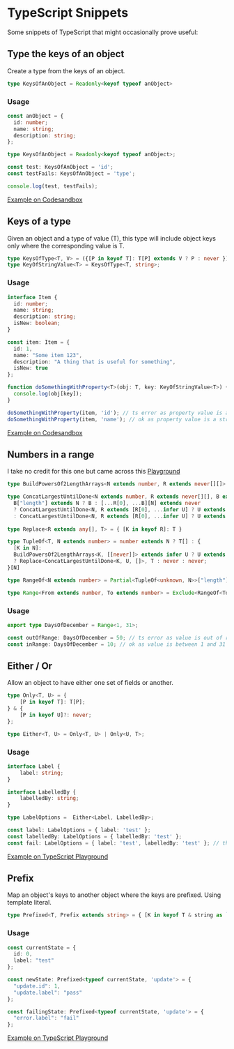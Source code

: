 # TypeScript Snippets
Some snippets of TypeScript that might occasionally prove useful:

## Type the keys of an object

Create a type from the keys of an object.

```typescript
type KeysOfAnObject = Readonly<keyof typeof anObject>
```

### Usage

```typescript
const anObject = {
  id: number;
  name: string;
  description: string;
};

type KeysOfAnObject = Readonly<keyof typeof anObject>;

const test: KeysOfAnObject = 'id';
const testFails: KeysOfAnObject = 'type';

console.log(test, testFails);
```

[Example on Codesandbox](https://codesandbox.io/s/exciting-night-lgp52)

## Keys of a type

Given an object and a type of value (T), this type will include object keys only where the corresponding value is T.

```typescript
type KeysOfType<T, V> = ({[P in keyof T]: T[P] extends V ? P : never })[keyof T];
type KeyOfStringValue<T> = KeysOfType<T, string>;
```

### Usage

```typescript
interface Item {
  id: number;
  name: string;
  description: string;
  isNew: boolean;
}

const item: Item = {
  id: 1,
  name: "Some item 123",
  description: "A thing that is useful for something",
  isNew: true
};

function doSomethingWithProperty<T>(obj: T, key: KeyOfStringValue<T>) {
  console.log(obj[key]);
}

doSomethingWithProperty(item, 'id'); // ts error as property value is a number
doSomethingWithProperty(item, 'name'); // ok as property value is a string
```

[Example on Codesandbox](https://codesandbox.io/s/m9ecl)

## Numbers in a range

I take no credit for this one but came across this [Playground](https://www.typescriptlang.org/play?#code/C4TwDgpgBAQgrgSwDYBMAKB7A7hATgZwHkAzAJgBkIA7Ac2AAsBBXXAQxHwB4A5KCAD2DUU+KFTgBbAEZ4ANFABKfQcNFUIANzwBtALp6AfFAC8AWABQURdoAM+7ruVCqIsZrxQA-IqgAuWIiomDgEJBTUdEws7Fzc8traAHTJCra68smJqXbpUJkKugYA3BYWoJBQAMIYVADGrMDkrLg0EPjAAKpUwMgAIjUQPE6qYpIyuPJKAs6u6lq4enryMMMuau4LhSYWVjDaAERIEQz7jtMjvN4r-kkpaRnJMPZnKmtu8ztWXlU19Y3NrXaXR6SH66h4k1Wrm02VymQQVGIHg6jm8HSh63mi1RUHR-jmHnxG2WBk+Vn81TqDSaLTanW6fQGEJ85zeMPueWSCKRuFxOPRrNmG2x3zx70J4omUFuWQ5mSexVK5nK0AUEDASFYtUGU1erlYVBASygABUjMYoABvaUAaSgCKgAGsICAMMRFLp-CaoABfJUq01wDUQEicE3yXiCtRjPDm0bSDxRqCXU16PxWz7aO0Ohz+T7wZDobB4IhkSi0BjMNgcTg2+LaAm4XRbJPc5GijGS7GfbxqjVawaUv40wH0kFgwZ13HxQryM3pxsLjYlcw+7QOf3gVUG1qhyN66MJ3BxtDNHqsJBhoNHUNwKiOqjYKgRgwGA5HCv0U4rspbxQ7kMyE4AAxXAMAkTtxCPOcMEgmNjxMKAAFF+FqJA4BQHUANDE0MAMSZsOIECwIkV8oAAHygUDwJ-ZU-wADUQhRCNITgAGZZAAVlJcwLCAA)

```typescript
type BuildPowersOf2LengthArrays<N extends number, R extends never[][]> = R[0][N] extends never ? R : BuildPowersOf2LengthArrays<N, [[...R[0], ...R[0]], ...R>;

type ConcatLargestUntilDone<N extends number, R extends never[][], B extends never[]> = 
  B["length"] extends N ? B : [...R[0], ...B][N] extends never
  ? ConcatLargestUntilDone<N, R extends [R[0], ...infer U] ? U extends never[][] ? U : never : never, B>
  : ConcatLargestUntilDone<N, R extends [R[0], ...infer U] ? U extends never[][] ? U : never : never, [...R[0], ...B]>;
  
type Replace<R extends any[], T> = { [K in keyof R]: T }

type TupleOf<T, N extends number> = number extends N ? T[] : {
  [K in N]:
  BuildPowersOf2LengthArrays<K, [[never]]> extends infer U ? U extends never[][]
  ? Replace<ConcatLargestUntilDone<K, U, []>, T : never : never;
}[N]

type RangeOf<N extends number> = Partial<TupleOf<unknown, N>>["length"];

type Range<From extends number, To extends number> = Exclude<RangeOf<To>, RangeOf<From>> | From;
```

### Usage

```typescript
export type DaysOfDecember = Range<1, 31>;

const outOfRange: DaysOfDecember = 50; // ts error as value is out of range
const inRange: DaysOfDecember = 10; // ok as value is between 1 and 31
```

## Either / Or

Allow an object to have either one set of fields or another.

```typescript
type Only<T, U> = {
    [P in keyof T]: T[P];
} & {
    [P in keyof U]?: never;
};

type Either<T, U> = Only<T, U> | Only<U, T>;
```

### Usage

```typescript
interface Label {
    label: string;
}

interface LabelledBy {
    labelledBy: string;
}

type LabelOptions =  Either<Label, LabelledBy>;

const label: LabelOptions = { label: 'test' };
const labelledBy: LabelOptions = { labelledBy: 'test' };
const fail: LabelOptions = { label: 'test', labelledBy: 'test' }; // this one fails because it can't be both a Label and LabelledBy
```

[Example on TypeScript Playground](https://www.typescriptlang.org/play?#code/JYOwLgpgTgZghgYwgAgDJwEYQDbIN4BQyxy2mOAXMgM5hSgDmA3AQL4EGiSyIrpbZsEACYAhAJ74iJMgKFjxVWvRDM2HMOIAOKAPIhs4gDwAVADTIAqgD5kAXiklkAbQAKyUMgDWEcQHsYZBMAXSoTN2CWVmQAMkcSNw8Qb18Aq2CAfioQCAA3aCiWAk0dZABRYDAAC2hTCxt7ZH1DOqtbAB8mg2NLCxNrIpK+cmxdLTBgPxBqRvLKmqgjfhwLZcERCQGOBCnaUhGqNbGJ3ca8fYEqAHJIWivkVhYd6bALnHkJQ5Hjyemzt-WCmutzA90eBGee3gwGwXwEP1ODnOskoyBuEDuFhRgM+aJBYKYQA)

## Prefix

Map an object's keys to another object where the keys are prefixed. Using template literal.

```typescript
type Prefixed<T, Prefix extends string> = { [K in keyof T & string as `${Prefix}.${K}`]?: T[P]; }
```

### Usage

```typescript
const currentState = {
  id: 0,
  label: "test"
};

const newState: Prefixed<typeof currentState, 'update'> = {
  "update.id": 1,
  "update.label": "pass"
};

const failingState: Prefixed<typeof currentState, 'update'> = {
  "error.label": "fail"
};
```

[Example on TypeScript Playground](https://www.typescriptlang.org/play?ssl=4&ssc=90&pln=4&pc=88#code/FAYw9gdgzgLgBGARgKwIJwLxwN5ymAWwFMYALASwgHMAuOAIgENER6AaORqougRgAY4AXwDcwYDACeAByJwACgCciAM3IAPIgBMAPABUOS1RrhF1MIhC1Q8MRZSoA+TDjgBtANJxKcANZFJMBU4PTgAMlt7ak4bAAMAEmwjNXUhADpEjyFYgF0AagB+Oj1PHJFhcXBoeCRkACE6ZI1tHSlZIIQUVA56ZWkAG0YQInpnLGxgOCmGPsHhtPxiMgd6OnoIIgB3OAA3Rn6AVxG2SeneogGhojSuEboAJgBWYFFTuCA)
